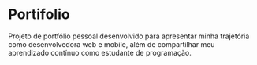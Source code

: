 # Portifolio
Projeto de portfólio pessoal desenvolvido para apresentar minha trajetória como desenvolvedora web e mobile, além de compartilhar meu aprendizado contínuo como estudante de programação.
